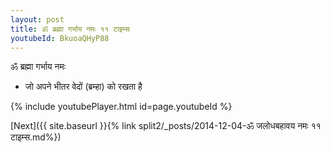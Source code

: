 ```yaml
---
layout: post
title: ॐ ब्रह्मा गर्भाय नमः ११ टाइम्स
youtubeId: BkuoaQHyP88
---
```

 
 
 ॐ ब्रह्मा गर्भाय नमः  
 
 -  जो अपने भीतर वेदों (ब्रम्हा) को रखता है 
 
  
 
  
 
 
 
 
 
 


{% include youtubePlayer.html id=page.youtubeId %}
 
[Next]({{ site.baseurl }}{% link  split2/_posts/2014-12-04-ॐ जलोधबहावय नमः ११ टाइम्स.md%})
 
